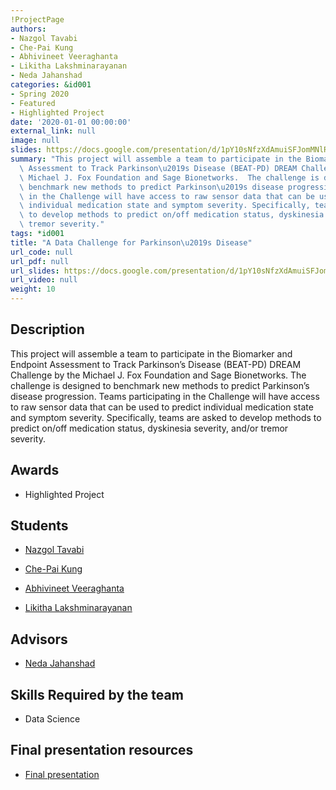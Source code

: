 ```yaml
---
!ProjectPage
authors:
- Nazgol Tavabi
- Che-Pai Kung
- Abhivineet Veeraghanta
- Likitha Lakshminarayanan
- Neda Jahanshad
categories: &id001
- Spring 2020
- Featured
- Highlighted Project
date: '2020-01-01 00:00:00'
external_link: null
image: null
slides: https://docs.google.com/presentation/d/1pY10sNfzXdAmuiSFJomMNlRpiiXH3vzH/edit?usp=sharing&ouid=116088473370484068569&rtpof=true&sd=true
summary: "This project will assemble a team to participate in the Biomarker and Endpoint\
  \ Assessment to Track Parkinson\u2019s Disease (BEAT-PD) DREAM Challenge by the\
  \ Michael J. Fox Foundation and Sage Bionetworks.  The challenge is designed to\
  \ benchmark new methods to predict Parkinson\u2019s disease progression. Teams participating\
  \ in the Challenge will have access to raw sensor data that can be used to predict\
  \ individual medication state and symptom severity. Specifically, teams are asked\
  \ to develop methods to predict on/off medication status, dyskinesia severity, and/or\
  \ tremor severity."
tags: *id001
title: "A Data Challenge for Parkinson\u2019s Disease"
url_code: null
url_pdf: null
url_slides: https://docs.google.com/presentation/d/1pY10sNfzXdAmuiSFJomMNlRpiiXH3vzH/edit?usp=sharing&ouid=116088473370484068569&rtpof=true&sd=true
url_video: null
weight: 10
---
```

## Description

This project will assemble a team to participate in the Biomarker and Endpoint Assessment to Track Parkinson’s Disease (BEAT-PD) DREAM Challenge by the Michael J. Fox Foundation and Sage Bionetworks.  The challenge is designed to benchmark new methods to predict Parkinson’s disease progression. Teams participating in the Challenge will have access to raw sensor data that can be used to predict individual medication state and symptom severity. Specifically, teams are asked to develop methods to predict on/off medication status, dyskinesia severity, and/or tremor severity.



## Awards
* Highlighted Project





## Students

* [Nazgol Tavabi](../../../author/nazgol-tavabi)

* [Che-Pai Kung](../../../author/che-pai-kung)

* [Abhivineet Veeraghanta](../../../author/abhivineet-veeraghanta)

* [Likitha Lakshminarayanan](../../../author/likitha-lakshminarayanan)

## Advisors

* [Neda Jahanshad](../../../author/neda-jahanshad)

## Skills Required by the team


* Data Science
## Final presentation resources

* [Final presentation](https://docs.google.com/presentation/d/1pY10sNfzXdAmuiSFJomMNlRpiiXH3vzH/edit?usp=sharing&amp;ouid=116088473370484068569&amp;rtpof=true&amp;sd=true)